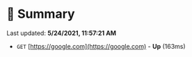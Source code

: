 # 📖 Summary
Last updated: **5/24/2021, 11:57:21 AM**

- `GET` [https://google.com](https://google.com) - **Up** (163ms)
